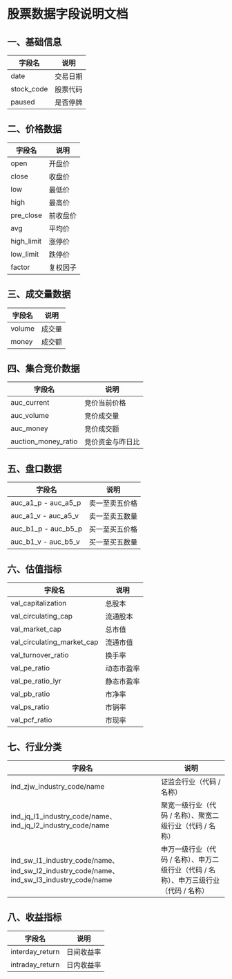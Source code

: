 # 股票数据字段说明文档

## 一、基础信息



| 字段名      | 说明     |
| ----------- | -------- |
| date        | 交易日期 |
| stock_code | 股票代码 |
| paused      | 是否停牌 |

## 二、价格数据



| 字段名      | 说明     |
| ----------- | -------- |
| open        | 开盘价   |
| close       | 收盘价   |
| low         | 最低价   |
| high        | 最高价   |
| pre_close  | 前收盘价 |
| avg         | 平均价   |
| high_limit | 涨停价   |
| low_limit  | 跌停价   |
| factor      | 复权因子 |

## 三、成交量数据



| 字段名 | 说明   |
| ------ | ------ |
| volume | 成交量 |
| money  | 成交额 |

## 四、集合竞价数据



| 字段名                | 说明             |
| --------------------- | ---------------- |
| auc_current          | 竞价当前价格     |
| auc_volume           | 竞价成交量       |
| auc_money            | 竞价成交额       |
| auction_money_ratio | 竞价资金与昨日比 |

## 五、盘口数据



| 字段名                  | 说明           |
| ----------------------- | -------------- |
| auc_a1_p - auc_a5_p | 卖一至卖五价格 |
| auc_a1_v - auc_a5_v | 卖一至卖五数量 |
| auc_b1_p - auc_b5_p | 买一至买五价格 |
| auc_b1_v - auc_b5_v | 买一至买五数量 |

## 六、估值指标



| 字段名                        | 说明       |
| ----------------------------- | ---------- |
| val_capitalization           | 总股本     |
| val_circulating_cap         | 流通股本   |
| val_market_cap              | 总市值     |
| val_circulating_market_cap | 流通市值   |
| val_turnover_ratio          | 换手率     |
| val_pe_ratio                | 动态市盈率 |
| val_pe_ratio_lyr           | 静态市盈率 |
| val_pb_ratio                | 市净率     |
| val_ps_ratio                | 市销率     |
| val_pcf_ratio               | 市现率     |

## 七、行业分类



| 字段名                                                       | 说明                                                         |
| ------------------------------------------------------------ | ------------------------------------------------------------ |
| ind_zjw_industry_code/name                                | 证监会行业（代码 / 名称）                                    |
| ind_jq_l1_industry_code/name、ind_jq_l2_industry_code/name | 聚宽一级行业（代码 / 名称）、聚宽二级行业（代码 / 名称）     |
| ind_sw_l1_industry_code/name、ind_sw_l2_industry_code/name、ind_sw_l3_industry_code/name | 申万一级行业（代码 / 名称）、申万二级行业（代码 / 名称）、申万三级行业（代码 / 名称） |

## 八、收益指标



| 字段名           | 说明       |
| ---------------- | ---------- |
| interday_return | 日间收益率 |
| intraday_return | 日内收益率 |

